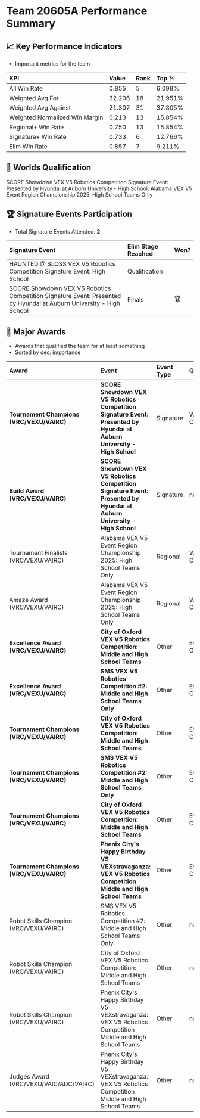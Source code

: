 # Team 20605A Performance Summary

## 📈 Key Performance Indicators
- Important metrics for the team

| KPI | Value | Rank | Top % |
|:---|:-----|:----|:-----|
| All Win Rate | 0.855 | 5 | 6.098% |
| Weighted Avg For | 32.206 | 18 | 21.951% |
| Weighted Avg Against | 21.307 | 31 | 37.805% |
| Weighted Normalized Win Margin | 0.213 | 13 | 15.854% |
| Regional+ Win Rate | 0.750 | 13 | 15.854% |
| Signature+ Win Rate | 0.733 | 6 | 12.766% |
| Elim Win Rate | 0.857 | 7 | 9.211% |


## 🎯 Worlds Qualification
SCORE Showdown VEX V5 Robotics Competition Signature Event: Presented by Hyundai at Auburn University - High School; Alabama VEX V5 Event Region Championship 2025: High School Teams Only

## 🏆 Signature Events Participation
- Total Signature Events Attended: **2**

| Signature Event | Elim Stage Reached | Won? |
|:----------------|:-------------------|:----|
| HAUNTED @ SLOSS VEX V5 Robotics Competition Signature Event: High School | Qualification |  |
| SCORE Showdown VEX V5 Robotics Competition Signature Event: Presented by Hyundai at Auburn University - High School | Finals | 🏆 |


## 🥇 Major Awards
- Awards that qualified the team for at least something
- Sorted by dec. importance

| Award | Event | Event Type | Qualification |
|:------|:------|:-----------|:--------------|
| **Tournament Champions (VRC/VEXU/VAIRC)** | **SCORE Showdown VEX V5 Robotics Competition Signature Event: Presented by Hyundai at Auburn University - High School** | Signature | World Championship |
| **Build Award (VRC/VEXU/VAIRC)** | **SCORE Showdown VEX V5 Robotics Competition Signature Event: Presented by Hyundai at Auburn University - High School** | Signature | nan |
| Tournament Finalists (VRC/VEXU/VAIRC) | Alabama VEX V5 Event Region Championship 2025: High School Teams Only | Regional | World Championship |
| Amaze Award (VRC/VEXU/VAIRC) | Alabama VEX V5 Event Region Championship 2025: High School Teams Only | Regional | World Championship |
| **Excellence Award (VRC/VEXU/VAIRC)** | **City of Oxford VEX V5 Robotics Competition: Middle and High School Teams** | Other | Event Region Championship |
| **Excellence Award (VRC/VEXU/VAIRC)** | **SMS VEX V5 Robotics Competition #2: Middle and High School Teams Only** | Other | Event Region Championship |
| **Tournament Champions (VRC/VEXU/VAIRC)** | **City of Oxford VEX V5 Robotics Competition: Middle and High School Teams** | Other | Event Region Championship |
| **Tournament Champions (VRC/VEXU/VAIRC)** | **SMS VEX V5 Robotics Competition #2: Middle and High School Teams Only** | Other | Event Region Championship |
| **Tournament Champions (VRC/VEXU/VAIRC)** | **City of Oxford VEX V5 Robotics Competition: Middle and High School Teams** | Other | Event Region Championship |
| **Tournament Champions (VRC/VEXU/VAIRC)** | **Phenix City's Happy Birthday V5 VEXstravaganza: VEX V5 Robotics Competition Middle and High School Teams** | Other | Event Region Championship |
| Robot Skills Champion (VRC/VEXU/VAIRC) | SMS VEX V5 Robotics Competition #2: Middle and High School Teams Only | Other | nan |
| Robot Skills Champion (VRC/VEXU/VAIRC) | City of Oxford VEX V5 Robotics Competition: Middle and High School Teams | Other | nan |
| Robot Skills Champion (VRC/VEXU/VAIRC) | Phenix City's Happy Birthday V5 VEXstravaganza: VEX V5 Robotics Competition Middle and High School Teams | Other | nan |
| Judges Award (VRC/VEXU/VAIC/ADC/VAIRC) | Phenix City's Happy Birthday V5 VEXstravaganza: VEX V5 Robotics Competition Middle and High School Teams | Other | nan |

